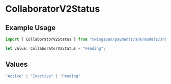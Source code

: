 # CollaboratorV2Status

## Example Usage

```typescript
import { CollaboratorV2Status } from "@wingspan/payments/sdk/models/shared";

let value: CollaboratorV2Status = "Pending";
```

## Values

```typescript
"Active" | "Inactive" | "Pending"
```